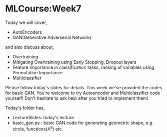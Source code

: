 # MLCourse:Week7

Today we will cover,
- AutoEncoders
- GAN(Generative Adverserial Network)

and also discuss about,

- Overtraining
- Mitigating Overtraining using Early Stopping, Dropout layers
- Feature Importance in classification tasks, ranking of variables using Permutation Importance
- Multiclassifier

Please follow today's slides for details. This week we've provided the codes for basic GAN. You're welcome to try Autoencoder and Multiclassifier code yourself! Don't hesitate to ask help after you tried to implement them!

Today's folder has,
- LectureSlides: today's lecture
- basic_gan.py : basic GAN code for generating geometric shape, e.g. circle, functions($X^{3}$) etc.
